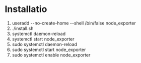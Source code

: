 # Installatio

1. useradd --no-create-home --shell /bin/false node_exporter
1. ./install.sh
1. systemctl daemon-reload
1. systemctl start node_exporter
1. sudo systemctl daemon-reload
1. sudo systemctl start node_exporter 
1. sudo systemctl enable node_exporter
